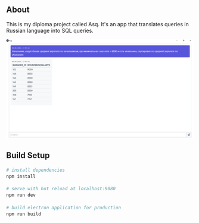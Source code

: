 ## About

This is my diploma project called Asq. It's an app that translates queries in Russian language into SQL queries.

![UI](./static/UI.png)

## Build Setup

``` bash
# install dependencies
npm install

# serve with hot reload at localhost:9080
npm run dev

# build electron application for production
npm run build

```
